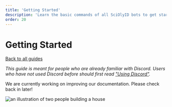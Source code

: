 ```yaml
---
title: 'Getting Started'
description: 'Learn the basic commands of all SciOlyID bots to get started!'
order: 20
---
```


<script context="module">
	export const prerender = true;
</script>

# Getting Started

[Back to all guides](/guides/)

_This guide is meant for people who are already familiar with Discord. Users who have not used Discord before should first read ["Using Discord"](/guides/new-to-discord/)._

We are currently working on improving our documentation. Please check back in later!

![an illustration of two people building a house](/illustrations/construction.svg)
